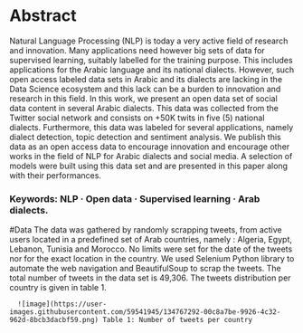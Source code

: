 # Abstract
Natural Language Processing (NLP) is today a very active
field of research and innovation. Many applications need however big sets
of data for supervised learning, suitably labelled for the training purpose.
This includes applications for the Arabic language and its national dialects. However, such open access labeled data sets in Arabic and its
dialects are lacking in the Data Science ecosystem and this lack can be a
burden to innovation and research in this field. In this work, we present
an open data set of social data content in several Arabic dialects. This
data was collected from the Twitter social network and consists on +50K
twits in five (5) national dialects. Furthermore, this data was labeled for
several applications, namely dialect detection, topic detection and sentiment analysis. We publish this data as an open access data to encourage
innovation and encourage other works in the field of NLP for Arabic dialects and social media. A selection of models were built using this data
set and are presented in this paper along with their performances.
### Keywords: NLP · Open data · Supervised learning · Arab dialects.

#Data
The data was gathered by randomly scrapping tweets, from active users located
in a predefined set of Arab countries, namely : Algeria, Egypt, Lebanon, Tunisia
and Morocco. No limits were set for the date of the tweets nor for the exact
location in the country. We used Selenium Python library to automate the web
navigation and BeautifulSoup to scrap the tweets. The total number of tweets
in the data set is 49,306. The tweets distribution per country is given in table 1.

      ![image](https://user-images.githubusercontent.com/59541945/134767292-00c8a7be-9926-4c32-962d-8bcb3dacbf59.png) Table 1: Number of tweets per country




